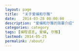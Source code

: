 ```yaml
---
layout: page
title:  "关于爱编和尔雅"
date:   2014-03-28 00:00:00
description: "爱编和尔雅的简要介绍"
categories: category
tags: [编程语言, 爱编, 尔雅]
lastmod: 2014-05-25
permalink: /about/
--- 
```


